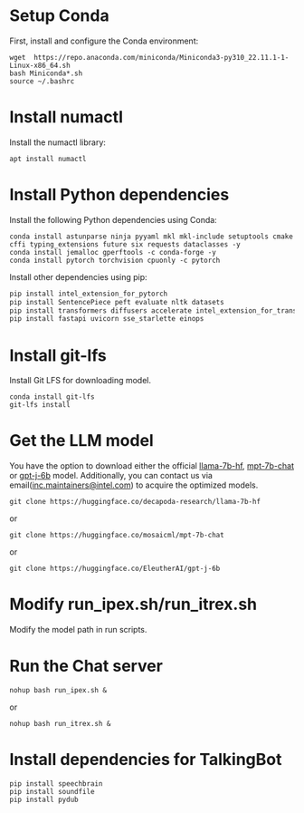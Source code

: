 # Setup Conda

First, install and configure the Conda environment:

```shell
wget  https://repo.anaconda.com/miniconda/Miniconda3-py310_22.11.1-1-Linux-x86_64.sh
bash Miniconda*.sh
source ~/.bashrc
```

# Install numactl

Install the numactl library:

```shell
apt install numactl
```

# Install Python dependencies

Install the following Python dependencies using Conda:

```shell
conda install astunparse ninja pyyaml mkl mkl-include setuptools cmake cffi typing_extensions future six requests dataclasses -y
conda install jemalloc gperftools -c conda-forge -y
conda install pytorch torchvision cpuonly -c pytorch
```

Install other dependencies using pip:

```bash
pip install intel_extension_for_pytorch
pip install SentencePiece peft evaluate nltk datasets
pip install transformers diffusers accelerate intel_extension_for_transformers
pip install fastapi uvicorn sse_starlette einops
```

# Install git-lfs

Install Git LFS for downloading model.

```shell
conda install git-lfs
git-lfs install
```

# Get the LLM model
You have the option to download either the official [llama-7b-hf](https://huggingface.co/decapoda-research/llama-7b-hf), [mpt-7b-chat](https://huggingface.co/mosaicml/mpt-7b-chat) or [gpt-j-6b](https://huggingface.co/EleutherAI/gpt-j-6b) model. Additionally, you can contact us via email(inc.maintainers@intel.com) to acquire the optimized models.

```shell
git clone https://huggingface.co/decapoda-research/llama-7b-hf
```
or

```shell
git clone https://huggingface.co/mosaicml/mpt-7b-chat
```
or

```shell
git clone https://huggingface.co/EleutherAI/gpt-j-6b
```

# Modify run_ipex.sh/run_itrex.sh
Modify the model path in run scripts.

# Run the Chat server
```shell
nohup bash run_ipex.sh &
```

or 

```shell
nohup bash run_itrex.sh &
```

# Install dependencies for TalkingBot

```
pip install speechbrain
pip install soundfile
pip install pydub
```
